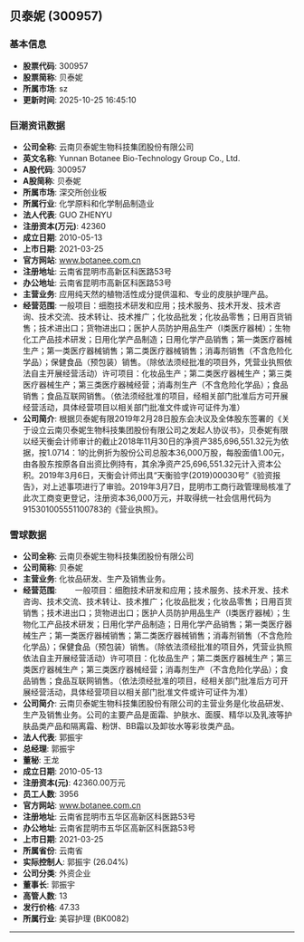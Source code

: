 ## 贝泰妮 (300957)

### 基本信息

- **股票代码**: 300957
- **股票简称**: 贝泰妮
- **所属市场**: sz
- **更新时间**: 2025-10-25 16:45:10

### 巨潮资讯数据

- **公司全称**: 云南贝泰妮生物科技集团股份有限公司
- **英文名称**: Yunnan Botanee Bio-Technology Group Co., Ltd.
- **A股代码**: 300957
- **A股简称**: 贝泰妮
- **所属市场**: 深交所创业板
- **所属行业**: 化学原料和化学制品制造业
- **法人代表**: GUO ZHENYU
- **注册资本(万元)**: 42360
- **成立日期**: 2010-05-13
- **上市日期**: 2021-03-25
- **官方网站**: www.botanee.com.cn
- **注册地址**: 云南省昆明市高新区科医路53号
- **办公地址**: 云南省昆明市高新区科医路53号
- **主营业务**: 应用纯天然的植物活性成分提供温和、专业的皮肤护理产品。
- **经营范围**: 一般项目：细胞技术研发和应用；技术服务、技术开发、技术咨询、技术交流、技术转让、技术推广；化妆品批发；化妆品零售；日用百货销售；技术进出口；货物进出口；医护人员防护用品生产（Ⅰ类医疗器械）；生物化工产品技术研发；日用化学产品制造；日用化学产品销售；第一类医疗器械生产；第一类医疗器械销售；第二类医疗器械销售；消毒剂销售（不含危险化学品）；保健食品（预包装）销售。（除依法须经批准的项目外，凭营业执照依法自主开展经营活动）许可项目：化妆品生产；第二类医疗器械生产；第三类医疗器械生产；第三类医疗器械经营；消毒剂生产（不含危险化学品）；食品销售；食品互联网销售。（依法须经批准的项目，经相关部门批准后方可开展经营活动，具体经营项目以相关部门批准文件或许可证件为准）
- **公司简介**: 根据贝泰妮有限2019年2月28日股东会决议及全体股东签署的《关于设立云南贝泰妮生物科技集团股份有限公司之发起人协议书》，贝泰妮有限以经天衡会计师审计的截止2018年11月30日的净资产385,696,551.32元为依据，按1.0714：1的比例折为股份公司总股本36,000万股，每股面值1.00元，由各股东按原各自出资比例持有，其余净资产25,696,551.32元计入资本公积。2019年3月6日，天衡会计师出具“天衡验字(2019)00030号”《验资报告》，对上述事项进行了审验。2019年3月7日，昆明市工商行政管理局核准了此次工商变更登记，注册资本36,000万元，并取得统一社会信用代码为915301005551100783的《营业执照》。

### 雪球数据

- **公司全称**: 云南贝泰妮生物科技集团股份有限公司
- **公司简称**: 贝泰妮
- **主营业务**: 化妆品研发、生产及销售业务。
- **经营范围**: 　　一般项目：细胞技术研发和应用；技术服务、技术开发、技术咨询、技术交流、技术转让、技术推广；化妆品批发；化妆品零售；日用百货销售；技术进出口；货物进出口；医护人员防护用品生产（Ⅰ类医疗器械）；生物化工产品技术研发；日用化学产品制造；日用化学产品销售；第一类医疗器械生产；第一类医疗器械销售；第二类医疗器械销售；消毒剂销售（不含危险化学品）；保健食品（预包装）销售。（除依法须经批准的项目外，凭营业执照依法自主开展经营活动）许可项目：化妆品生产；第二类医疗器械生产；第三类医疗器械生产；第三类医疗器械经营；消毒剂生产（不含危险化学品）；食品销售；食品互联网销售。（依法须经批准的项目，经相关部门批准后方可开展经营活动，具体经营项目以相关部门批准文件或许可证件为准）
- **公司简介**: 云南贝泰妮生物科技集团股份有限公司的主营业务是化妆品研发、生产及销售业务。公司的主要产品是面霜、护肤水、面膜、精华以及乳液等护肤品类产品和隔离霜、粉饼、BB霜以及卸妆水等彩妆类产品。
- **法人代表**: 郭振宇
- **总经理**: 郭振宇
- **董秘**: 王龙
- **成立日期**: 2010-05-13
- **注册资本(元)**: 42360.00万元
- **员工人数**: 3956
- **官方网站**: www.botanee.com.cn
- **注册地址**: 云南省昆明市五华区高新区科医路53号
- **办公地址**: 云南省昆明市五华区高新区科医路53号
- **上市日期**: 2021-03-25
- **所属省份**: 云南省
- **实际控制人**: 郭振宇 (26.04%)
- **公司分类**: 外资企业
- **董事长**: 郭振宇
- **高管人数**: 13
- **发行价格**: 47.33
- **所属行业**: 美容护理 (BK0082)

---